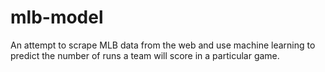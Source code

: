# mlb-model

An attempt to scrape MLB data from the web and use machine learning to predict the number of runs a team will score in a particular game.
